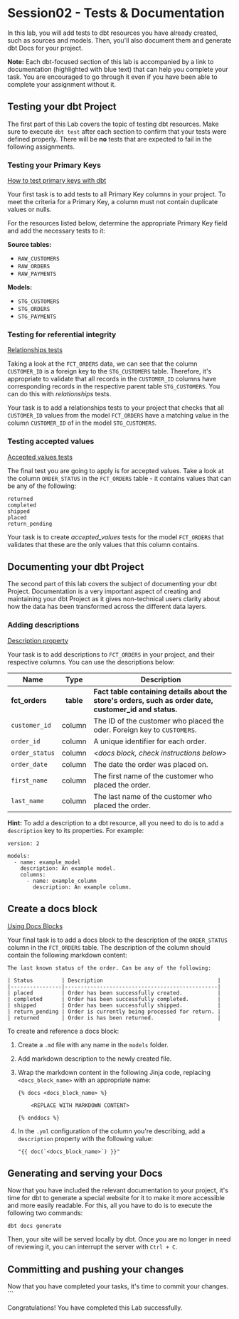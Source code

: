 # Session02 - Tests & Documentation

In this lab, you will add tests to dbt resources you have already created, such as sources and models. Then, you'll also document them and generate dbt Docs for your project. 

**Note:** Each dbt-focused section of this lab is accompanied by a link to documentation (highlighted with blue text) that can help you complete your task. You are encouraged to go through it even if you have been able to complete your assignment without it.

## Testing your dbt Project

The first part of this Lab covers the topic of testing dbt resources. Make sure to execute `dbt test` after each section to confirm that your tests were defined properly. There will be **no** tests that are expected to fail in the following assignments.

### Testing your Primary Keys
[How to test primary keys with dbt](https://docs.getdbt.com/blog/primary-key-testing#how-to-test-primary-keys-with-dbt)

Your first task is to add tests to all Primary Key columns in your project. To meet the criteria for a Primary Key, a column must not contain duplicate values or nulls.

For the resources listed below, determine the appropriate Primary Key field and add the necessary tests to it:

**Source tables:**
* `RAW_CUSTOMERS`
* `RAW_ORDERS`
* `RAW_PAYMENTS`

**Models:**
* `STG_CUSTOMERS`
* `STG_ORDERS`
* `STG_PAYMENTS`


### Testing for referential integrity

[Relationships tests](https://docs.getdbt.com/reference/resource-properties/tests#relationships)

Taking a look at the `FCT_ORDERS` data, we can see that the column `CUSTOMER_ID` is a foreign key to the `STG_CUSTOMERS` table. Therefore, it's appropriate to validate that all records in the `CUSTOMER_ID` columns have corresponding records in the respective parent table `STG_CUSTOMERS`. You can do this with *relationships* tests.

Your task is to add a relationships tests to your project that checks that all `CUSTOMER_ID` values from the model `FCT_ORDERS` have a matching value in the column `CUSTOMER_ID` of in the model `STG_CUSTOMERS`.


### Testing accepted values

[Accepted values tests](https://docs.getdbt.com/reference/resource-properties/tests#accepted_values)

The final test you are going to apply is for accepted values. Take a look at the column `ORDER_STATUS` in the `FCT_ORDERS` table - it contains values that can be any of the following: 

```
returned
completed
shipped
placed
return_pending
```

Your task is to create *accepted_values* tests for the model `FCT_ORDERS` that validates that these are the only values that this column contains. 

## Documenting your dbt Project

The second part of this lab covers the subject of documenting your dbt Project. Documentation is a very important aspect of creating and maintaining your dbt Project as it gives non-technical users clarity about how the data has been transformed across the different data layers. 

### Adding descriptions

[Description property](https://docs.getdbt.com/reference/resource-properties/description)

Your task is to add descriptions to `FCT_ORDERS` in your project, and their respective columns. You can use the descriptions below:

|Name         |Type  |Description                                                                                                        |
|-------------|:----:|-------------------------------------------------------------------------------------------------------------------|
|**fct_orders** |**table**|**Fact table containing details about the store's orders, such as order date, customer_id and status.**       |
|`customer_id`  |column|The ID of the customer who placed the oder. Foreign key to `CUSTOMERS`.                                          |
|`order_id`     |column|A unique identifier for each order.                                                                              |
|`order_status` |column|*<docs block, check instructions below>*                                                                         |
|`order_date`   |column|The date the order was placed on.                                                                                |
|`first_name`   |column|The first name of the customer who placed the order.                                                             |
|`last_name`    |column|The last name of the customer who placed the order.                                                              |

**Hint:** To add a description to a dbt resource, all you need to do is to add a `description` key to its properties. For example:

```
version: 2

models:
  - name: example_model
    description: An example model.
    columns:
      - name: example_column
        description: An example column.
```

## Create a docs block

[Using Docs Blocks](https://docs.getdbt.com/docs/collaborate/documentation#using-docs-blocks)

Your final task is to add a docs block to the description of the `ORDER_STATUS` column in the `FCT_ORDERS` table. The description of the column should contain the following markdown content:

```
The last known status of the order. Can be any of the following:

| Status         | Description                                    |
|----------------|------------------------------------------------|
| placed         | Order has been successfully created.           |
| completed      | Order has been successfully completed.         |
| shipped        | Order has been successfully shipped.           |
| return_pending | Order is currently being processed for return. |
| returned       | Order is has been returned.                    |
```

To create and reference a docs block:

1. Create a `.md` file with any name in the `models` folder.
2. Add markdown description to the newly created file.
3. Wrap the markdown content in the following Jinja code, replacing `<docs_block_name>` with an appropriate name:

    ```
    {% docs <docs_block_name> %}

        <REPLACE WITH MARKDOWN CONTENT>

    {% enddocs %}
    ```

4. In the `.yml` configuration of the column you're describing, add a `description` property with the following value:

    ```
    "{{ doc(`<docs_block_name>`) }}"
    ```

## Generating and serving your Docs

Now that you have included the relevant documentation to your project, it's time for dbt to generate a special website for it to make it more accessible and more easily readable. For this, all you have to do is to execute the following two commands:

```
dbt docs generate
```

Then, your site will be served locally by dbt. Once you are no longer in need of reviewing it, you can interrupt the server with `Ctrl + C`.

## Committing and pushing your changes

Now that you have completed your tasks, it's time to commit your changes.
    ```

Congratulations! You have completed this Lab successfully.
